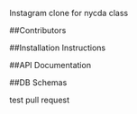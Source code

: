 Instagram clone for nycda class

##Contributors

##Installation Instructions

##API Documentation

##DB Schemas

test pull request

